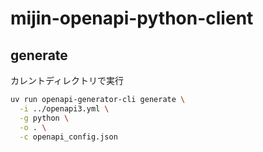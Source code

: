# mijin-openapi-python-client

## generate

カレントディレクトリで実行

```sh
uv run openapi-generator-cli generate \
  -i ../openapi3.yml \
  -g python \
  -o . \
  -c openapi_config.json
```
